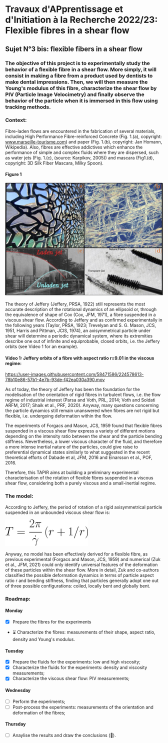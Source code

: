 # Travaux d'APprentissage et d'Initiation à la Recherche 2022/23: Flexible fibres in a shear flow

## Sujet N°3 bis: flexible fibers in a shear flow

### The objective of this project is to experimentally study the behavior of a flexible fibre in a shear flow. More simply, it will consist in making a fibre from a product used by dentists to make dental impressions. Then, we will then measure the Young's modulus of this fibre, characterize the shear flow by PIV (Particle Image Velocimetry) and finally observe the behavior of the particle when it is immersed in this flow using tracking methods.


### Context:

Fibre-laden flows are encountered in the fabrication of several materials, including High Performance Fibre-reinforced Concrete (Fig. 1.(a), copyright: www.marseille-tourisme.com) and paper (Fig. 1.(b), copyright: Jan Homann, Wikipedia). Also, fibres are effective addictives which enhance the performance of simple and complex fluids where they are dispersed, such as water jets (Fig. 1.(c), (source: Karpikov, 2005)) and mascara (Fig1.(d), copyright: 3D Silk Fiber Mascara, Milky Spoon).

#### Figure 1
![alt text](https://github.com/ddg93/TAPIR23/blob/main/mucem_paper.jpg?raw=true)

The theory of Jeffery (Jeffery, PRSA, 1922) still represents the most accurate description of the rotational dynamics of an ellipsoid or, through the equivalence of shape of Cox (Cox, JFM, 1971), a fibre suspended in a viscous shear flow. According to Jeffery and as confirmed experimentally in the following years (Taylor, PRSA, 1923; Trevelyan and S. G. Mason, JCS, 1951, Harris and Pittman, JCIS, 1974), an axisymmetrical particle under shear will determine a periodic dynamical system, where its extremities describe one out of infinite and equiprobable, closed orbits, i.e. the Jeffery orbits (see Video 1 for an example). 

#### Video 1: Jeffery orbits of a fibre with aspect ratio r=9.01 in the viscous regime:

https://user-images.githubusercontent.com/58471586/224578613-78b10e86-57b1-4e7b-93de-f42ea030a390.mov

As of today, the theory of Jeffery has been the foundation for the modelisation of the orientation of rigid fibres in turbulent flows, i.e. the flow regime of industrial interest (Parsa and Voth, PRL, 2014; Voth and Soldati ARFM, 2017; Shaik et al., PRF, 2020). Anyway, many questions concerning the particle dynamics still remain unanswered when fibres are not rigid but flexible, i.e. undergoing deformation within the flow.

The experiments of Forgacs and Mason, JCS, 1959 found that flexible fibres suspended in a viscous shear flow express a variety of different motions depending on the intensity ratio between the shear and the particle bending stiffness. Nevertheless, a lower viscous character of the fluid, and therefore a more intense inertial nature of the particles, could give raise to preferential dynamical states similarly to what suggested in the recent theoretical efforts of Dabade et al, JFM, 2016 and Einarsson et al., POF, 2016. 

Therefore, this TAPIR aims at building a preliminary experimental characterisation of the rotation of flexible fibres suspended in a viscous shear flow, considering both a purely viscous and a small-inertial regime. 

### The model:
According to Jeffery, the period of rotation of a rigid axisymmetrical particle suspended in an unbounded viscous shear flow is:

![alt text](https://github.com/ddg93/TAPIR23/blob/main/Tjeffery.jpg?raw=true)

Anyway, no model has been effectively derived for a flexible fibre, as previous experimental (Forgacs and Mason, JCS, 1959) and numerical (Zuk et al., JFM, 2021) could only identify universal features of the deformation of these particles within the shear flow. More in detail, Zuk and co-authors classified the possible deformation dynamics in terms of particle aspect ratio r and bending stiffness, finding that particles generally adopt one out of three possible configurations: coiled, locally bent and globally bent.

### Roadmap:
#### Monday
- [x] Prepare the fibres for the experiments
- ⌛ Characterize the fibres: measurements of their shape, aspect ratio, density and Young's modulus.
#### Tuesday
- [x] Prepare the fluids for the experiments: low and high viscosity;
- [x] Characterize the fluids for the experiments: density and viscosity measurements;
- [x] Characterize the viscous shear flow: PIV measurements;
#### Wednesday
- [ ] Perform the experiments;
- [ ] Post-process the experiments: measurements of the orientation and deformation of the fibres;
#### Thursday
- [ ] Anaylise the results and draw the conclusions (🥳).

### 
